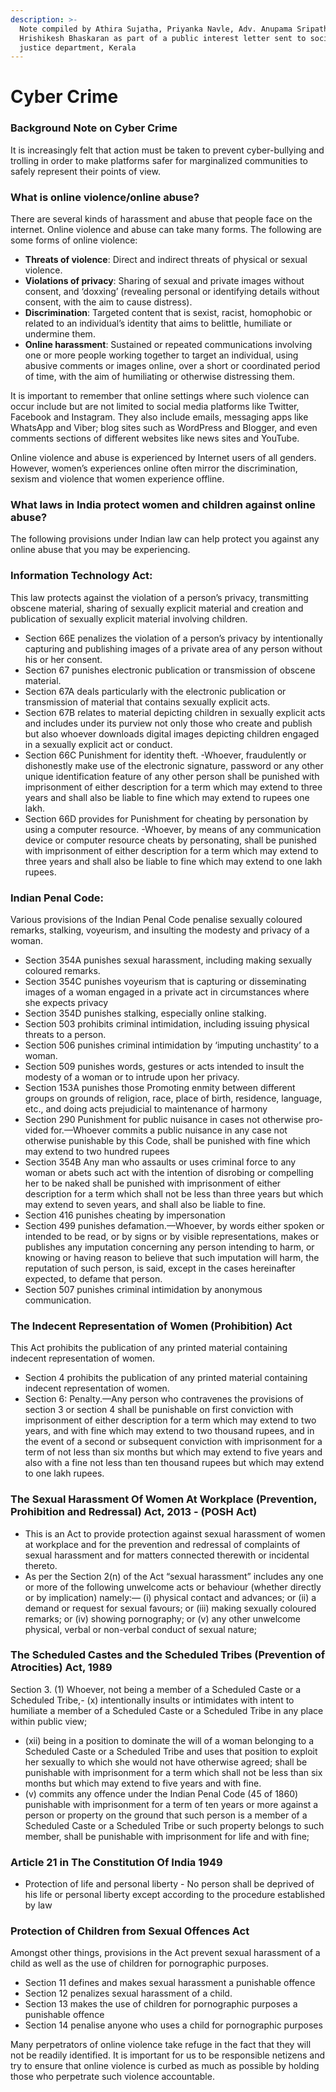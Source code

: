 ```yaml
---
description: >-
  Note compiled by Athira Sujatha, Priyanka Navle, Adv. Anupama Sripathi and
  Hrishikesh Bhaskaran as part of a public interest letter sent to social
  justice department, Kerala
---
```


# Cyber Crime

### Background Note on Cyber Crime 

It is increasingly felt that action must be taken to prevent cyber-bullying and trolling in order to make platforms safer for marginalized communities to safely represent their points of view. 

### What is online violence/online abuse?

There are several kinds of harassment and abuse that people face on the internet. Online violence and abuse can take many forms. The following are some forms of online violence:

* **Threats of violence**: Direct and indirect threats of physical or sexual violence.
* **Violations of privacy**: Sharing of sexual and private images without consent, and ‘doxxing’ \(revealing personal or identifying details without consent, with the aim to cause distress\).
* **Discrimination**: Targeted content that is sexist, racist, homophobic or related to an individual’s identity that aims to belittle, humiliate or undermine them.
* **Online harassment**: Sustained or repeated communications involving one or more people working together to target an individual, using abusive comments or images online, over a short or coordinated period of time, with the aim of humiliating or otherwise distressing them.

It is important to remember that online settings where such violence can occur include but are not limited to social media platforms like Twitter, Facebook and Instagram. They also include emails, messaging apps like WhatsApp and Viber; blog sites such as WordPress and Blogger, and even comments sections of different websites like news sites and YouTube.

Online violence and abuse is experienced by Internet users of all genders. However, women’s experiences online often mirror the discrimination, sexism and violence that women experience offline.

### What laws in India protect women and children against online abuse? 

The following provisions under Indian law can help protect you against any online abuse that you may be experiencing.

### Information Technology Act:

This law protects against the violation of a person’s privacy, transmitting obscene material, sharing of sexually explicit material and creation and publication of sexually explicit material involving children.

* Section 66E penalizes the violation of a person’s privacy by intentionally capturing and publishing images of a private area of any person without his or her consent.
* Section 67 punishes electronic publication or transmission of obscene material.
* Section 67A deals particularly with the electronic publication or transmission of material that contains sexually explicit acts.
* Section 67B relates to material depicting children in sexually explicit acts and includes under its purview not only those who create and publish but also whoever downloads digital images depicting children engaged in a sexually explicit act or conduct.
* Section 66C Punishment for identity theft. -Whoever, fraudulently or dishonestly make use of the electronic signature, password or any other unique identification feature of any other person shall be punished with imprisonment of either description for a term which may extend to three years and shall also be liable to fine which may extend to rupees one lakh. 
* Section 66D provides for Punishment for cheating by personation by using a computer resource. -Whoever, by means of any communication device or computer resource cheats by personating, shall be punished with imprisonment of either description for a term which may extend to three years and shall also be liable to fine which may extend to one lakh rupees.

### Indian Penal Code:

Various provisions of the Indian Penal Code penalise sexually coloured remarks, stalking, voyeurism, and insulting the modesty and privacy of a woman.

* Section 354A punishes sexual harassment, including making sexually coloured remarks.
* Section 354C punishes voyeurism that is capturing or disseminating images of a woman engaged in a private act in circumstances where she expects privacy
* Section 354D punishes stalking, especially online stalking.
* Section 503 prohibits criminal intimidation, including issuing physical threats to a person.
* Section 506 punishes criminal intimidation by ‘imputing unchastity’ to a woman.
* Section 509 punishes words, gestures or acts intended to insult the modesty of a woman or to intrude upon her privacy.
* Section 153A punishes those Promoting enmity between different groups on grounds of religion, race, place of birth, residence, language, etc., and doing acts prejudicial to maintenance of harmony
* Section 290 Punishment for public nuisance in cases not otherwise pro­vided for.—Whoever commits a public nuisance in any case not otherwise punishable by this Code, shall be punished with fine which may extend to two hundred rupees
* Section 354B Any man who assaults or uses criminal force to any woman or abets such act with the intention of disrobing or compelling her to be naked shall be punished with imprisonment of either description for a term which shall not be less than three years but which may extend to seven years, and shall also be liable to fine.
* Section 416 punishes cheating by impersonation 
* Section 499 punishes defamation.—Whoever, by words either spoken or intended to be read, or by signs or by visible representations, makes or publishes any imputation concerning any person intending to harm, or knowing or having reason to believe that such imputation will harm, the reputation of such person, is said, except in the cases hereinafter expected, to defame that person.
* Section 507 punishes criminal intimidation by anonymous communication.

### The Indecent Representation of Women \(Prohibition\) Act

This Act prohibits the publication of any printed material containing indecent representation of women.

* Section 4 prohibits the publication of any printed material containing indecent representation of women.
* Section 6: Penalty.—Any person who contravenes the provisions of section 3 or section 4 shall be punishable on first conviction with imprisonment of either description for a term which may extend to two years, and with fine which may extend to two thousand rupees, and in the event of a second or subsequent conviction with imprisonment for a term of not less than six months but which may extend to five years and also with a fine not less than ten thousand rupees but which may extend to one lakh rupees.

### The Sexual Harassment Of Women At Workplace \(Prevention, Prohibition and  Redressal\) Act, 2013 - \(POSH Act\) 

* This is an Act to provide protection against sexual harassment of women at workplace and for the prevention and redressal of complaints of sexual harassment and for matters connected therewith or incidental thereto. 
* As per the Section 2\(n\) of the Act “sexual harassment” includes any one or more of the following unwelcome acts or behaviour \(whether directly or by implication\) namely:— \(i\) physical contact and advances; or \(ii\) a demand or request for sexual favours; or \(iii\) making sexually coloured remarks; or \(iv\) showing pornography; or \(v\) any other unwelcome physical, verbal or non-verbal conduct of sexual nature;

### The Scheduled Castes and the Scheduled Tribes \(Prevention of Atrocities\) Act, 1989

Section 3. \(1\) Whoever, not being a member of a Scheduled Caste or a Scheduled Tribe,- \(x\) intentionally insults or intimidates with intent to humiliate a member of a Scheduled Caste or a Scheduled Tribe in any place within public view;

* \(xii\) being in a position to dominate the will of a woman belonging to a Scheduled Caste or a Scheduled Tribe and uses that position to exploit her sexually to which she would not have otherwise agreed; shall be punishable with imprisonment for a term which shall not be less than six months but which may extend to five years and with fine.
* \(v\) commits any offence under the Indian Penal Code \(45 of 1860\) punishable with imprisonment for a term of ten years or more against a person or property on the ground that such person is a member of a Scheduled Caste or a Scheduled Tribe or such property belongs to such member, shall be punishable with imprisonment for life and with fine;

### Article 21 in The Constitution Of India 1949

* Protection of life and personal liberty - No person shall be deprived of his life or personal liberty except according to the procedure established by law

### Protection of Children from Sexual Offences Act

Amongst other things, provisions in the Act prevent sexual harassment of a child as well as the use of children for pornographic purposes.

* Section 11 defines and makes sexual harassment a punishable offence
* Section 12 penalizes sexual harassment of a child.
* Section 13 makes the use of children for pornographic purposes a punishable offence
* Section 14 penalise anyone who uses a child for pornographic purposes

Many perpetrators of online violence take refuge in the fact that they will not be readily identified. It is important for us to be responsible netizens and try to ensure that online violence is curbed as much as possible by holding those who perpetrate such violence accountable.

